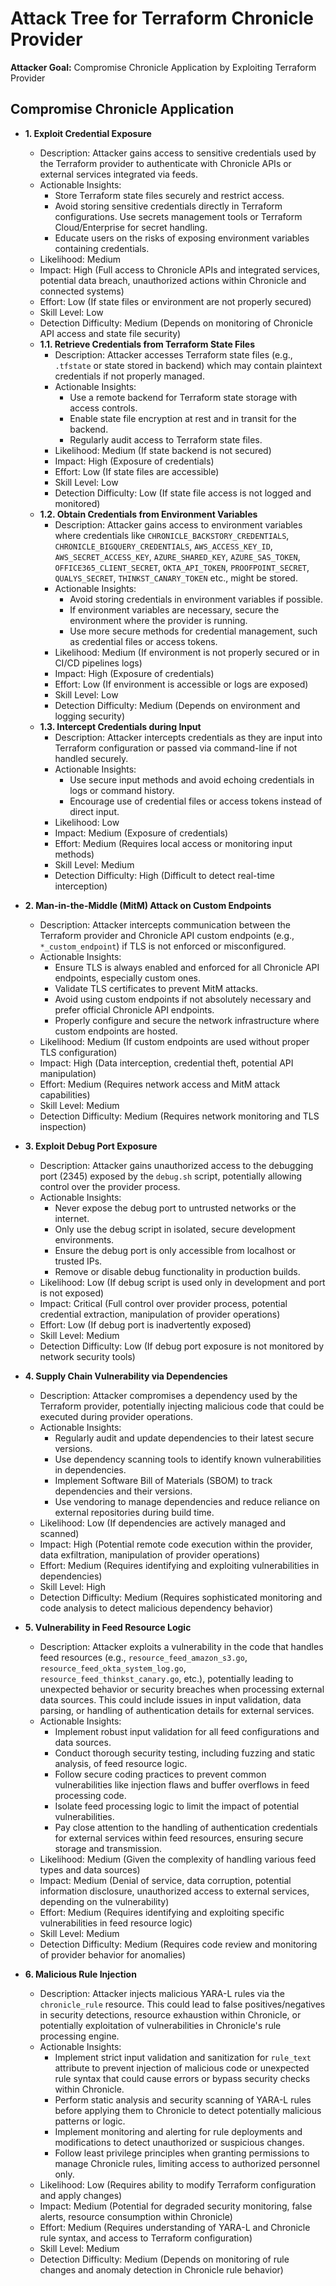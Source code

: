 # Attack Tree for Terraform Chronicle Provider

**Attacker Goal:** Compromise Chronicle Application by Exploiting Terraform Provider

## Compromise Chronicle Application

- **1. Exploit Credential Exposure**
  - Description: Attacker gains access to sensitive credentials used by the Terraform provider to authenticate with Chronicle APIs or external services integrated via feeds.
  - Actionable Insights:
    - Store Terraform state files securely and restrict access.
    - Avoid storing sensitive credentials directly in Terraform configurations. Use secrets management tools or Terraform Cloud/Enterprise for secret handling.
    - Educate users on the risks of exposing environment variables containing credentials.
  - Likelihood: Medium
  - Impact: High (Full access to Chronicle APIs and integrated services, potential data breach, unauthorized actions within Chronicle and connected systems)
  - Effort: Low (If state files or environment are not properly secured)
  - Skill Level: Low
  - Detection Difficulty: Medium (Depends on monitoring of Chronicle API access and state file security)
  - **1.1. Retrieve Credentials from Terraform State Files**
    - Description: Attacker accesses Terraform state files (e.g., `.tfstate` or state stored in backend) which may contain plaintext credentials if not properly managed.
    - Actionable Insights:
      - Use a remote backend for Terraform state storage with access controls.
      - Enable state file encryption at rest and in transit for the backend.
      - Regularly audit access to Terraform state files.
    - Likelihood: Medium (If state backend is not secured)
    - Impact: High (Exposure of credentials)
    - Effort: Low (If state files are accessible)
    - Skill Level: Low
    - Detection Difficulty: Low (If state file access is not logged and monitored)
  - **1.2. Obtain Credentials from Environment Variables**
    - Description: Attacker gains access to environment variables where credentials like `CHRONICLE_BACKSTORY_CREDENTIALS`, `CHRONICLE_BIGQUERY_CREDENTIALS`, `AWS_ACCESS_KEY_ID`, `AWS_SECRET_ACCESS_KEY`, `AZURE_SHARED_KEY`, `AZURE_SAS_TOKEN`, `OFFICE365_CLIENT_SECRET`, `OKTA_API_TOKEN`, `PROOFPOINT_SECRET`, `QUALYS_SECRET`, `THINKST_CANARY_TOKEN` etc., might be stored.
    - Actionable Insights:
      - Avoid storing credentials in environment variables if possible.
      - If environment variables are necessary, secure the environment where the provider is running.
      - Use more secure methods for credential management, such as credential files or access tokens.
    - Likelihood: Medium (If environment is not properly secured or in CI/CD pipelines logs)
    - Impact: High (Exposure of credentials)
    - Effort: Low (If environment is accessible or logs are exposed)
    - Skill Level: Low
    - Detection Difficulty: Medium (Depends on environment and logging security)
  - **1.3. Intercept Credentials during Input**
    - Description: Attacker intercepts credentials as they are input into Terraform configuration or passed via command-line if not handled securely.
    - Actionable Insights:
      - Use secure input methods and avoid echoing credentials in logs or command history.
      - Encourage use of credential files or access tokens instead of direct input.
    - Likelihood: Low
    - Impact: Medium (Exposure of credentials)
    - Effort: Medium (Requires local access or monitoring input methods)
    - Skill Level: Medium
    - Detection Difficulty: High (Difficult to detect real-time interception)

- **2. Man-in-the-Middle (MitM) Attack on Custom Endpoints**
  - Description: Attacker intercepts communication between the Terraform provider and Chronicle API custom endpoints (e.g., `*_custom_endpoint`) if TLS is not enforced or misconfigured.
  - Actionable Insights:
    - Ensure TLS is always enabled and enforced for all Chronicle API endpoints, especially custom ones.
    - Validate TLS certificates to prevent MitM attacks.
    - Avoid using custom endpoints if not absolutely necessary and prefer official Chronicle API endpoints.
    - Properly configure and secure the network infrastructure where custom endpoints are hosted.
  - Likelihood: Medium (If custom endpoints are used without proper TLS configuration)
  - Impact: High (Data interception, credential theft, potential API manipulation)
  - Effort: Medium (Requires network access and MitM attack capabilities)
  - Skill Level: Medium
  - Detection Difficulty: Medium (Requires network monitoring and TLS inspection)

- **3. Exploit Debug Port Exposure**
  - Description: Attacker gains unauthorized access to the debugging port (2345) exposed by the `debug.sh` script, potentially allowing control over the provider process.
  - Actionable Insights:
    - Never expose the debug port to untrusted networks or the internet.
    - Only use the debug script in isolated, secure development environments.
    - Ensure the debug port is only accessible from localhost or trusted IPs.
    - Remove or disable debug functionality in production builds.
  - Likelihood: Low (If debug script is used only in development and port is not exposed)
  - Impact: Critical (Full control over provider process, potential credential extraction, manipulation of provider operations)
  - Effort: Low (If debug port is inadvertently exposed)
  - Skill Level: Medium
  - Detection Difficulty: Low (If debug port exposure is not monitored by network security tools)

- **4. Supply Chain Vulnerability via Dependencies**
  - Description: Attacker compromises a dependency used by the Terraform provider, potentially injecting malicious code that could be executed during provider operations.
  - Actionable Insights:
    - Regularly audit and update dependencies to their latest secure versions.
    - Use dependency scanning tools to identify known vulnerabilities in dependencies.
    - Implement Software Bill of Materials (SBOM) to track dependencies and their versions.
    - Use vendoring to manage dependencies and reduce reliance on external repositories during build time.
  - Likelihood: Low (If dependencies are actively managed and scanned)
  - Impact: High (Potential remote code execution within the provider, data exfiltration, manipulation of provider operations)
  - Effort: Medium (Requires identifying and exploiting vulnerabilities in dependencies)
  - Skill Level: High
  - Detection Difficulty: Medium (Requires sophisticated monitoring and code analysis to detect malicious dependency behavior)

- **5. Vulnerability in Feed Resource Logic**
  - Description: Attacker exploits a vulnerability in the code that handles feed resources (e.g., `resource_feed_amazon_s3.go`, `resource_feed_okta_system_log.go`, `resource_feed_thinkst_canary.go`, etc.), potentially leading to unexpected behavior or security breaches when processing external data sources. This could include issues in input validation, data parsing, or handling of authentication details for external services.
  - Actionable Insights:
    - Implement robust input validation for all feed configurations and data sources.
    - Conduct thorough security testing, including fuzzing and static analysis, of feed resource logic.
    - Follow secure coding practices to prevent common vulnerabilities like injection flaws and buffer overflows in feed processing code.
    - Isolate feed processing logic to limit the impact of potential vulnerabilities.
    - Pay close attention to the handling of authentication credentials for external services within feed resources, ensuring secure storage and transmission.
  - Likelihood: Medium (Given the complexity of handling various feed types and data sources)
  - Impact: Medium (Denial of service, data corruption, potential information disclosure, unauthorized access to external services, depending on the vulnerability)
  - Effort: Medium (Requires identifying and exploiting specific vulnerabilities in feed resource logic)
  - Skill Level: Medium
  - Detection Difficulty: Medium (Requires code review and monitoring of provider behavior for anomalies)

- **6. Malicious Rule Injection**
  - Description: Attacker injects malicious YARA-L rules via the `chronicle_rule` resource. This could lead to false positives/negatives in security detections, resource exhaustion within Chronicle, or potentially exploitation of vulnerabilities in Chronicle's rule processing engine.
  - Actionable Insights:
    - Implement strict input validation and sanitization for `rule_text` attribute to prevent injection of malicious code or unexpected rule syntax that could cause errors or bypass security checks within Chronicle.
    - Perform static analysis and security scanning of YARA-L rules before applying them to Chronicle to detect potentially malicious patterns or logic.
    - Implement monitoring and alerting for rule deployments and modifications to detect unauthorized or suspicious changes.
    - Follow least privilege principles when granting permissions to manage Chronicle rules, limiting access to authorized personnel only.
  - Likelihood: Low (Requires ability to modify Terraform configuration and apply changes)
  - Impact: Medium (Potential for degraded security monitoring, false alerts, resource consumption within Chronicle)
  - Effort: Medium (Requires understanding of YARA-L and Chronicle rule syntax, and access to Terraform configuration)
  - Skill Level: Medium
  - Detection Difficulty: Medium (Depends on monitoring of rule changes and anomaly detection in Chronicle rule behavior)
